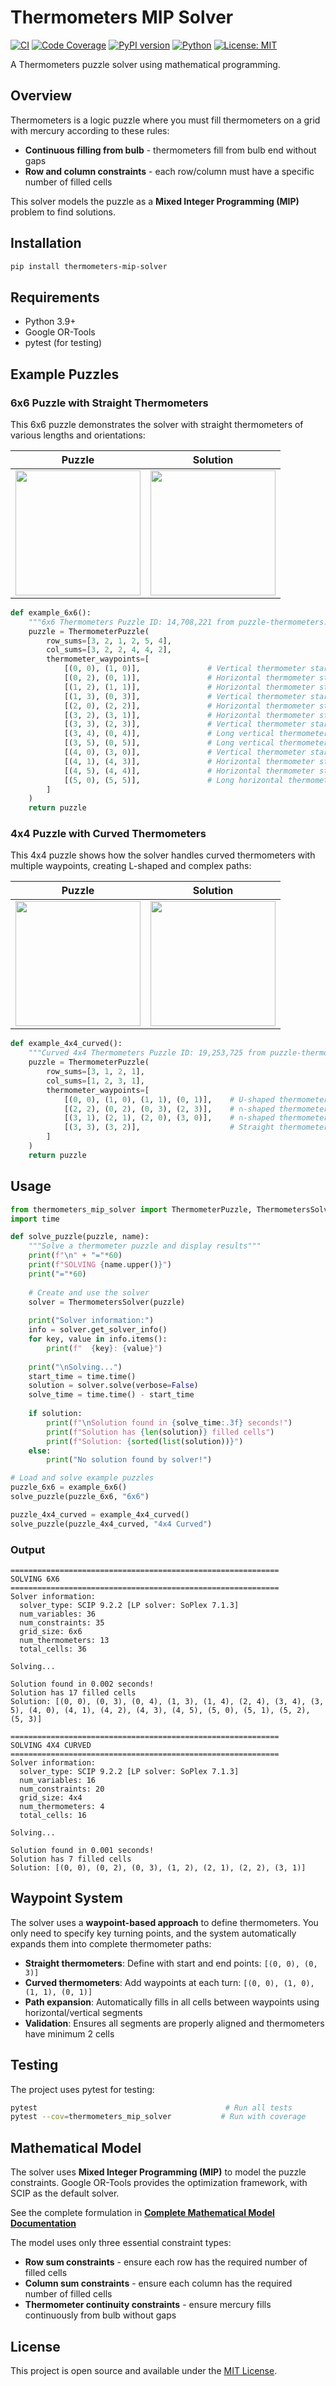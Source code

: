 # Thermometers MIP Solver

[![CI](https://github.com/DenHvideDvaerg/thermometers-mip-solver/actions/workflows/CI.yml/badge.svg)](https://github.com/DenHvideDvaerg/thermometers-mip-solver/actions/workflows/CI.yml)
[![Code Coverage](https://img.shields.io/codecov/c/github/DenHvideDvaerg/thermometers-mip-solver?color=blue)](https://codecov.io/gh/DenHvideDvaerg/thermometers-mip-solver)
[![PyPI version](https://img.shields.io/pypi/v/thermometers-mip-solver?color=green)](https://pypi.org/project/thermometers-mip-solver/)
[![Python](https://img.shields.io/pypi/pyversions/thermometers-mip-solver?color=blue)](https://pypi.org/project/thermometers-mip-solver/)
[![License: MIT](https://img.shields.io/badge/License-MIT-yellow.svg)](https://opensource.org/licenses/MIT)

A Thermometers puzzle solver using mathematical programming.

## Overview

Thermometers is a logic puzzle where you must fill thermometers on a grid with mercury according to these rules:

- **Continuous filling from bulb** - thermometers fill from bulb end without gaps
- **Row and column constraints** - each row/column must have a specific number of filled cells

This solver models the puzzle as a **Mixed Integer Programming (MIP)** problem to find solutions.

## Installation

```bash
pip install thermometers-mip-solver
```

## Requirements

- Python 3.9+
- Google OR-Tools
- pytest (for testing)

## Example Puzzles

### 6x6 Puzzle with Straight Thermometers

This 6x6 puzzle demonstrates the solver with straight thermometers of various lengths and orientations:

| Puzzle | Solution |
|--------|----------|
| <img src="https://github.com/DenHvideDvaerg/thermometers-mip-solver/raw/main/images/6x6_14,708,221.png" width="200"> | <img src="https://github.com/DenHvideDvaerg/thermometers-mip-solver/raw/main/images/6x6_14,708,221_solution.png" width="200"> |

```python
def example_6x6():
    """6x6 Thermometers Puzzle ID: 14,708,221 from puzzle-thermometers.com"""
    puzzle = ThermometerPuzzle(
        row_sums=[3, 2, 1, 2, 5, 4],
        col_sums=[3, 2, 2, 4, 4, 2],
        thermometer_waypoints=[
            [(0, 0), (1, 0)],               # Vertical thermometer starting in row 0
            [(0, 2), (0, 1)],               # Horizontal thermometer starting in row 0
            [(1, 2), (1, 1)],               # Horizontal thermometer starting in row 1
            [(1, 3), (0, 3)],               # Vertical thermometer starting in row 1
            [(2, 0), (2, 2)],               # Horizontal thermometer starting in row 2
            [(3, 2), (3, 1)],               # Horizontal thermometer starting in row 3
            [(3, 3), (2, 3)],               # Vertical thermometer starting in row 3
            [(3, 4), (0, 4)],               # Long vertical thermometer starting in row 3
            [(3, 5), (0, 5)],               # Long vertical thermometer starting in row 3
            [(4, 0), (3, 0)],               # Vertical thermometer starting in row 4
            [(4, 1), (4, 3)],               # Horizontal thermometer starting in row 4
            [(4, 5), (4, 4)],               # Horizontal thermometer starting in row 4
            [(5, 0), (5, 5)],               # Long horizontal thermometer starting in row 5
        ]
    )
    return puzzle
```

### 4x4 Puzzle with Curved Thermometers

This 4x4 puzzle shows how the solver handles curved thermometers with multiple waypoints, creating L-shaped and complex paths:

| Puzzle | Solution |
|--------|----------|
| <img src="https://github.com/DenHvideDvaerg/thermometers-mip-solver/raw/main/images/4x4_curved_19,253,725.png" width="200"> | <img src="https://github.com/DenHvideDvaerg/thermometers-mip-solver/raw/main/images/4x4_curved_19,253,725_solution.png" width="200"> |

```python
def example_4x4_curved():
    """Curved 4x4 Thermometers Puzzle ID: 19,253,725 from puzzle-thermometers.com"""
    puzzle = ThermometerPuzzle(
        row_sums=[3, 1, 2, 1],
        col_sums=[1, 2, 3, 1],
        thermometer_waypoints=[
            [(0, 0), (1, 0), (1, 1), (0, 1)],    # U-shaped thermometer starting in row 0
            [(2, 2), (0, 2), (0, 3), (2, 3)],    # ∩-shaped thermometer starting in row 2
            [(3, 1), (2, 1), (2, 0), (3, 0)],    # ∩-shaped thermometer starting in row 3
            [(3, 3), (3, 2)],                    # Straight thermometer starting in row 3
        ]
    )
    return puzzle
```

## Usage

```python
from thermometers_mip_solver import ThermometerPuzzle, ThermometersSolver
import time

def solve_puzzle(puzzle, name):
    """Solve a thermometer puzzle and display results"""
    print(f"\n" + "="*60)
    print(f"SOLVING {name.upper()}")
    print("="*60)
    
    # Create and use the solver
    solver = ThermometersSolver(puzzle)
    
    print("Solver information:")
    info = solver.get_solver_info()
    for key, value in info.items():
        print(f"  {key}: {value}")
    
    print("\nSolving...")
    start_time = time.time()
    solution = solver.solve(verbose=False)
    solve_time = time.time() - start_time
    
    if solution:
        print(f"\nSolution found in {solve_time:.3f} seconds!")
        print(f"Solution has {len(solution)} filled cells")
        print(f"Solution: {sorted(list(solution))}")
    else:
        print("No solution found by solver!")

# Load and solve example puzzles
puzzle_6x6 = example_6x6()
solve_puzzle(puzzle_6x6, "6x6")

puzzle_4x4_curved = example_4x4_curved()
solve_puzzle(puzzle_4x4_curved, "4x4 Curved")
```

### Output

```
============================================================
SOLVING 6X6
============================================================
Solver information:
  solver_type: SCIP 9.2.2 [LP solver: SoPlex 7.1.3]
  num_variables: 36
  num_constraints: 35
  grid_size: 6x6
  num_thermometers: 13
  total_cells: 36

Solving...

Solution found in 0.002 seconds!
Solution has 17 filled cells
Solution: [(0, 0), (0, 3), (0, 4), (1, 3), (1, 4), (2, 4), (3, 4), (3, 5), (4, 0), (4, 1), (4, 2), (4, 3), (4, 5), (5, 0), (5, 1), (5, 2), (5, 3)]

============================================================
SOLVING 4X4 CURVED
============================================================
Solver information:
  solver_type: SCIP 9.2.2 [LP solver: SoPlex 7.1.3]
  num_variables: 16
  num_constraints: 20
  grid_size: 4x4
  num_thermometers: 4
  total_cells: 16

Solving...

Solution found in 0.001 seconds!
Solution has 7 filled cells
Solution: [(0, 0), (0, 2), (0, 3), (1, 2), (2, 1), (2, 2), (3, 1)]
```

## Waypoint System

The solver uses a **waypoint-based approach** to define thermometers. You only need to specify key turning points, and the system automatically expands them into complete thermometer paths:

- **Straight thermometers**: Define with start and end points: `[(0, 0), (0, 3)]`
- **Curved thermometers**: Add waypoints at each turn: `[(0, 0), (1, 0), (1, 1), (0, 1)]`
- **Path expansion**: Automatically fills in all cells between waypoints using horizontal/vertical segments
- **Validation**: Ensures all segments are properly aligned and thermometers have minimum 2 cells

## Testing

The project uses pytest for testing:

```bash
pytest                                          # Run all tests
pytest --cov=thermometers_mip_solver           # Run with coverage
```

## Mathematical Model

The solver uses **Mixed Integer Programming (MIP)** to model the puzzle constraints. Google OR-Tools provides the optimization framework, with SCIP as the default solver.

See the complete formulation in **[Complete Mathematical Model Documentation](https://github.com/DenHvideDvaerg/thermometers-mip-solver/blob/main/model.md)**

The model uses only three essential constraint types:
- **Row sum constraints** - ensure each row has the required number of filled cells
- **Column sum constraints** - ensure each column has the required number of filled cells  
- **Thermometer continuity constraints** - ensure mercury fills continuously from bulb without gaps

## License

This project is open source and available under the [MIT License](LICENSE.txt).